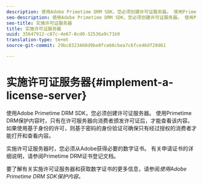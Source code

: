 ```yaml
---
description: 使用Adobe Primetime DRM SDK，您必须创建许可证服务器。 使用Primetime DRM保护内容时，只有在许可服务器向消费者颁发许可证后，才能查看该内容。 如果使用基于身份的许可，则基于密码的身份验证可确保只有经过授权的消费者才能打开和查看内容。
seo-description: 使用Adobe Primetime DRM SDK，您必须创建许可证服务器。 使用Primetime DRM保护内容时，只有在许可服务器向消费者颁发许可证后，才能查看该内容。 如果使用基于身份的许可，则基于密码的身份验证可确保只有经过授权的消费者才能打开和查看内容。
seo-title: 实施许可证服务器
title: 实施许可证服务器
uuid: 35647912-c87c-4e67-8cd0-32536a9c71b9
translation-type: tm+mt
source-git-commit: 29bc8323460d9be0fce66cbea7c6fce46df20d61

---
```



# 实施许可证服务器{#implement-a-license-server}

使用Adobe Primetime DRM SDK，您必须创建许可证服务器。 使用Primetime DRM保护内容时，只有在许可服务器向消费者颁发许可证后，才能查看该内容。 如果使用基于身份的许可，则基于密码的身份验证可确保只有经过授权的消费者才能打开和查看内容。

实施许可证服务器时，您必须从Adobe获得必要的数字证书。 有关申请证书的详细说明，请参阅Primetime DRM证书登记文档。

要了解有关实施许可证服务器和获取数字证书的更多信息，请参阅*使用Adobe Primetime DRM SDK保护内容。*
